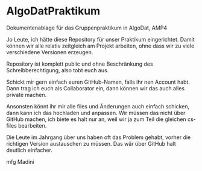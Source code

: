 # AlgoDatPraktikum
Dokumentenablage für das Gruppenpraktikum in AlgoDat, AMP4

Jo Leute, ich hätte diese Repository für unser Praktikum eingerichtet.
Damit können wir alle relativ zeitgleich am Projekt arbeiten, ohne dass wir zu viele verschiedene Versionen erzeugen.

Repository ist komplett public und ohne Beschränkung des Schreibberechtigung, also tobt euch aus.

Schickt mir gern einfach euren GitHub-Namen, falls ihr nen Account habt.
Dann trag ich euch als Collaborator ein, dann können wir das auch alles private machen.

Ansonsten könnt ihr mir alle files und Änderungen auch einfach schicken, dann kann ich das hochladen und anpassen.
Wir müssen das nicht über GitHub machen, ich biete es halt nur an, weil wir ja zum Teil die gleichen cs-files bearbeiten.

Die Leute im Jahrgang über uns haben oft das Problem gehabt, vorher die richtigen Version austauschen zu müssen.
Das wär über GitHub halt deutlich einfacher.

mfg 
Madini
